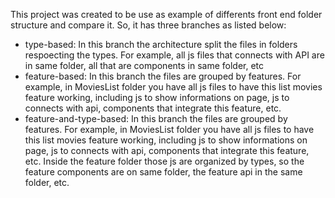 This project was created to be use as example of differents front end folder structure and compare it. So, it has three branches as listed below:
  - type-based: In this branch the architecture split the files in folders respoecting the types. For example, all js files that connects with API are in same folder, all that are components in same folder, etc
  - feature-based: In this branch the files are grouped by features. For example, in MoviesList folder you have all js files to have this list movies feature working, including js to show informations on page, js to connects with api, components that integrate this feature, etc.
  - feature-and-type-based: In this branch the files are grouped by features. For example, in MoviesList folder you have all js files to have this list movies feature working, including js to show informations on page, js to connects with api, components that integrate this feature, etc. Inside the feature folder those js are organized by types, so the feature components are on same folder, the feature api in the same folder, etc.
